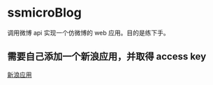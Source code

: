 # ssmicroBlog
调用微博 api 实现一个仿微博的 web 应用。目的是练下手。

## 需要自己添加一个新浪应用，并取得 access key
[新浪应用](http://open.weibo.com/apps)
